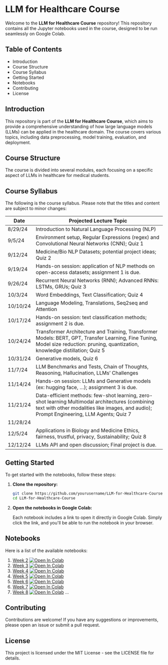 # LLM for Healthcare Course

Welcome to the **LLM for Healthcare Course** repository! This repository contains all the Jupyter notebooks used in the course, designed to be run seamlessly on Google Colab.

## Table of Contents

- Introduction
- Course Structure
- Course Syllabus
- Getting Started
- Notebooks
- Contributing
- License

## Introduction

This repository is part of the **LLM for Healthcare Course**, which aims to provide a comprehensive understanding of how large language models (LLMs) can be applied in the healthcare domain. The course covers various topics, including data preprocessing, model training, evaluation, and deployment.

## Course Structure

The course is divided into several modules, each focusing on a specific aspect of LLMs in healthcare for medical students.

## Course Syllabus

The following is the course syllabus. Please note that the titles and content are subject to minor changes:

| Date       | Projected Lecture Topic                                                                 |
|------------|-----------------------------------------------------------------------------------------|
| 8/29/24    | Introduction to Natural Language Processing (NLP)                                       |
| 9/5/24     | Environment setup, Regular Expressions (regex) and Convolutional Neural Networks (CNN); Quiz 1 |
| 9/12/24    | Medicine/Bio NLP Datasets; potential project ideas; Quiz 2                              |
| 9/19/24    | Hands-on session: application of NLP methods on open-access datasets; assignment 1 is due. |
| 9/26/24    | Recurrent Neural Networks (RNN); Advanced RNNs: LSTMs, GRUs; Quiz 3                     |
| 10/3/24    | Word Embeddings, Text Classification; Quiz 4                                            |
| 10/10/24   | Language Modeling, Translations, Seq2seq and Attention                                  |
| 10/17/24   | Hands-on session: text classification methods; assignment 2 is due.                     |
| 10/24/24   | Transformer Architecture and Training, Transformer Models: BERT, GPT, Transfer Learning, Fine Tuning, Model size reduction: pruning, quantization, knowledge distillation; Quiz 5 |
| 10/31/24   | Generative models, Quiz 6                                                               |
| 11/7/24    | LLM Benchmarks and Tests, Chain of Thoughts, Reasoning, Hallucination, LLMs’ Challenges |
| 11/14/24   | Hands-on session: LLMs and Generative models (ex: hugging face, …); assignment 3 is due. |
| 11/21/24   | Data-efficient methods: few-shot learning, zero-shot learning Multimodal architectures (combining text with other modalities like images, and audio); Prompt Engineering, LLM Agents; Quiz 7 |
| 11/28/24   |                                                                                         |
| 12/5/24    | Applications in Biology and Medicine Ethics, fairness, trustful, privacy, Sustainability; Quiz 8 |
| 12/12/24   | LLMs API and open discussion; Final project is due.                                     |


## Getting Started

To get started with the notebooks, follow these steps:

1. **Clone the repository:**

    ```bash
    git clone https://github.com/yourusername/LLM-for-Healthcare-Course.git
    cd LLM-for-Healthcare-Course
    ```

2. **Open the notebooks in Google Colab:**

    Each notebook includes a link to open it directly in Google Colab. Simply click the link, and you'll be able to run the notebook in your browser.

## Notebooks

Here is a list of the available notebooks:
<!-- xx = vafaei-ar/DSWSs/blob/master/S04/notebooks/SS01-01.ipynb TheDecodeLab/LLM-Healthcare/blob/master/notebooks/week-2.ipynb--> 
1. [Week 2](https://github.com/TheDecodeLab/LLM-Healthcare/blob/master/notebooks/week-2.ipynb) [![Open In Colab](https://colab.research.google.com/assets/colab-badge.svg)](https://colab.research.google.com/github/TheDecodeLab/LLM-Healthcare/blob/master/notebooks/week-2.ipynb)
2. [Week 3](https://github.com/TheDecodeLab/LLM-Healthcare/blob/master/notebooks/week-3.ipynb) [![Open In Colab](https://colab.research.google.com/assets/colab-badge.svg)](https://colab.research.google.com/github/TheDecodeLab/LLM-Healthcare/blob/master/notebooks/week-3.ipynb)
3. [Week 4](https://github.com/TheDecodeLab/LLM-Healthcare/blob/master/notebooks/week-4.ipynb) [![Open In Colab](https://colab.research.google.com/assets/colab-badge.svg)](https://colab.research.google.com/github/TheDecodeLab/LLM-Healthcare/blob/master/notebooks/week-4.ipynb)
4. [Week 5](https://github.com/TheDecodeLab/LLM-Healthcare/blob/master/notebooks/week-5.ipynb) [![Open In Colab](https://colab.research.google.com/assets/colab-badge.svg)](https://colab.research.google.com/github/TheDecodeLab/LLM-Healthcare/blob/master/notebooks/week-5.ipynb)
5. [Week 6](https://github.com/TheDecodeLab/LLM-Healthcare/blob/master/notebooks/week-6.ipynb) [![Open In Colab](https://colab.research.google.com/assets/colab-badge.svg)](https://colab.research.google.com/github/TheDecodeLab/LLM-Healthcare/blob/master/notebooks/week-6.ipynb)
5. [Week 7](https://github.com/TheDecodeLab/LLM-Healthcare/blob/master/notebooks/week-7.ipynb) [![Open In Colab](https://colab.research.google.com/assets/colab-badge.svg)](https://colab.research.google.com/github/TheDecodeLab/LLM-Healthcare/blob/master/notebooks/week-7.ipynb)
6. [Week 8](https://github.com/xx) [![Open In Colab](https://colab.research.google.com/assets/colab-badge.svg)](https://colab.research.google.com/github/xx)
...

## Contributing

Contributions are welcome! If you have any suggestions or improvements, please open an issue or submit a pull request.

## License

This project is licensed under the MIT License - see the LICENSE file for details.
